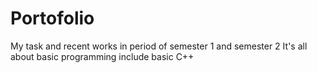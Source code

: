 # Portofolio
My task and recent works in period of semester 1 and semester 2
It's all about basic programming include basic C++
